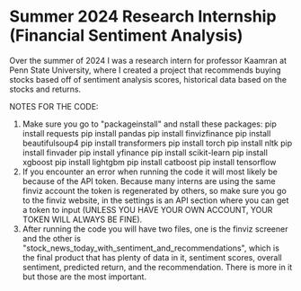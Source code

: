# Summer 2024 Research Internship (Financial Sentiment Analysis)
Over the summer of 2024 I was a research intern for professor Kaamran at Penn State University, where I created a project that recommends buying stocks based off of sentiment analysis scores, historical data based on the stocks and returns.

NOTES FOR THE CODE:
1) Make sure you go to "packageinstall" and nstall these packages:
    pip install requests
    pip install pandas
    pip install finvizfinance
    pip install beautifulsoup4
    pip install transformers
    pip install torch
    pip install nltk
    pip install finvader
    pip install yfinance
    pip install scikit-learn
    pip install xgboost
    pip install lightgbm
    pip install catboost
    pip install tensorflow
2) If you encounter an error when running the code it will most likely be because of the API token. Because many interns are using the same finviz account the token is regenerated by others, so make sure you go to the finviz website, in the settings is an API section where you can get a token to input (UNLESS YOU HAVE YOUR OWN ACCOUNT, YOUR TOKEN WILL ALWAYS BE FINE).
3) After running the code you will have two files, one is the finviz screener and the other is "stock_news_today_with_sentiment_and_recommendations", which is the final product that has plenty of data in it, sentiment scores, overall sentiment, predicted return, and the recommendation. There is more in it but those are the most important.
